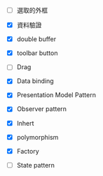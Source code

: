 - [ ] 選取的外框
- [x] 資料驗證
- [X] double buffer
- [x] toolbar button

- [ ] Drag
- [X] Data binding
- [x] Presentation Model Pattern
- [x] Observer pattern
- [x] Inhert
- [x] polymorphism
- [x] Factory
- [ ] State pattern
